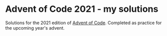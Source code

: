 # Advent of Code 2021 - my solutions

Solutions for the 2021 edition of [Advent of Code](https://adventofcode.com/2021). Completed as practice for the upcoming year's advent.
